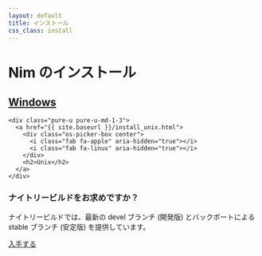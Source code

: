 ```yaml
---
layout: default
title: インストール
css_class: install
---
```


<h1 class="text-centered page-title main-heading">Nim のインストール</h1>

<div class="slim content">
  <div class="pure-g center os-pickers">
    <div class="pure-u pure-u-md-1-3">
      <a href="{{ site.baseurl }}/install_windows.html">
        <div class="os-picker-box center">
          <i class="fab fa-windows" aria-hidden="true"></i>
        </div>
        <h2>Windows</h2>
      </a>
    </div>

    <div class="pure-u pure-u-md-1-3">
      <a href="{{ site.baseurl }}/install_unix.html">
        <div class="os-picker-box center">
          <i class="fab fa-apple" aria-hidden="true"></i>
          <i class="fab fa-linux" aria-hidden="true"></i>
        </div>
        <h2>Unix</h2>
      </a>
    </div>
  </div>
</div>

<section class="background-faded call-to-action">
  <section class="content text-centered center-banner">
    <h1 class="section-heading">
      <i class="far fa-moon fa-2x" aria-hidden="true"></i>
      ナイトリービルドをお求めですか？
    </h1>
    <div class="pure-g center">
      <div class="pure-u-1-2">
        <p>
          ナイトリービルドでは、最新の devel ブランチ (開発版)
          とバックポートによる stable ブランチ (安定版) を提供しています。
        </p>
      </div>
      <div class="pure-u-1 center">
        <a class="pure-button" href="https://github.com/nim-lang/nightlies/releases">入手する</a>
      </div>
    </div>
  </section>
</section>
